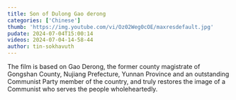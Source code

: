 ```yaml
---
title: Son of Dulong Gao derong
categories: ['Chinese']
thumb: 'https://img.youtube.com/vi/Oz02Weg0cOE/maxresdefault.jpg'
pudate: 2024-07-04T15:00:14
videos: 2024-07-04-14-58-44
author: tin-sokhavuth
---
```

The film is based on Gao Derong, the former county magistrate of Gongshan County, Nujiang Prefecture, Yunnan Province and an outstanding Communist Party member of the country, and truly restores the image of a Communist who serves the people wholeheartedly.